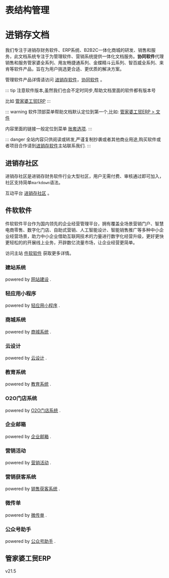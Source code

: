 # 表结构管理  <Badge text="尽消存" />

# 进销存文档
我们专注于进销存财务软件、ERP系统、B2B2C一体化商城的研发、销售和服务，此文档系统专注于为管理软件、营销系统提供一体化文档服务。**协同软件**代理销售和服务管家婆全系列、用友畅捷通系列、金蝶精斗云系列、智百威全系列、来肯等软件产品，旨在为用户挑选更合适、更优质的解决方案。

管理软件产品详情请访问 [进销存软件](http://www.jxcsoft.cn)，[协同软件](http://www.jxcchina.net) 。

::: tip
注意软件版本,虽然我们也会不定时同步,帮助文档里面的软件都有版本号

比如 [管家婆工贸ERP](#公众号助手) <Badge text="v21.5" />
:::

::: warning
软件顶部菜单帮助文档默认定位到第一个,比如: [管家婆工贸ERP > 文件](../../help/gjp/cm/t/wj.md)

内容里面的链接一般定位到菜单 [账套选项](../../help/gjp/cm/t/wj.md#账套选项).
:::


::: danger
全站内容只供阅读或转发,严谨复制抄袭或者其他商业用途,购买软件或者项目合作请到[进销存软件](http://www.jxcsoft.cn)主站联系我们.
:::

## 进销存社区

进销存社区是进销存财务软件行业大型社区，用户无需付费、审核通过即可加入，社区支持简单`markdown`语法。

互动平台 [进销存社区](http://jxcsq.com) 。

## 件软软件

件软软件平台作为国内领先的企业经营管理平台，拥有覆盖全场景营销门户、智慧电商零售、数字化门店、自助式营销、人工智能设计、智能销售推广等多种中小企业经营场景，助力中小企业借助互联网技术的力量进行数字化经营升级，更好更快更轻松的的开展线上业务，开辟数亿流量市场，让企业经营更简单。

访问主站 [件软软件](http://alllla.cn) 获取更多详情。


### 建站系统

powered by [网站建设](http://www.alllla.cn/webfunc.jsp) .

### 轻应用小程序

powered by [轻应用小程序](http://www.alllla.cn/qzfunc.jsp) .

### 商城系统

powered by [商城系统](http://www.alllla.cn/mallfunc.jsp) .

### 云设计

powered by [云设计](http://www.alllla.cn/ktu.jsp) .

### 教育系统

powered by [教育系统](http://www.alllla.cn/edu.jsp) .

### O2O门店系统

powered by [O2O门店系统](http://www.alllla.cn/memberSys.jsp) .

### 企业邮箱

powered by [企业邮箱](http://www.alllla.cn/mailFunction.jsp) .

### 营销活动

powered by [营销活动](http://www.alllla.cn/hdFunction.jsp) .

### 营销获客系统

powered by [销售获客系统](http://www.alllla.cn/saleSys.jsp) .

### 微传单

powered by [微传单](http://www.alllla.cn/flyerFunction.jsp) .

### 公众号助手

powered by [公众号助手](http://www.alllla.cn/wxast.jsp) .

## 管家婆工贸ERP

v21.5